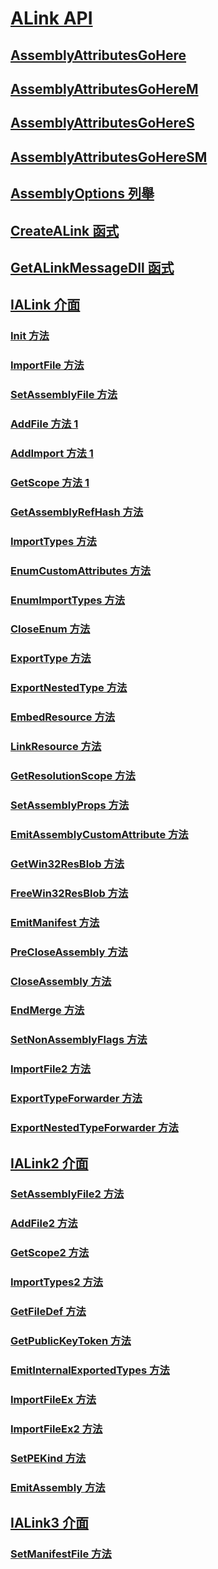 # [ALink API](index.md)
## [AssemblyAttributesGoHere](assemblyattributesgohere.md)
## [AssemblyAttributesGoHereM](assemblyattributesgoherem.md)
## [AssemblyAttributesGoHereS](assemblyattributesgoheres.md)
## [AssemblyAttributesGoHereSM](assemblyattributesgoheresm.md)
## [AssemblyOptions 列舉](assemblyoptions-enumeration.md)
## [CreateALink 函式](createalink-function.md)
## [GetALinkMessageDll 函式](getalinkmessagedll-function.md)
## [IALink 介面](ialink-interface.md)
### [Init 方法](init-method.md)
### [ImportFile 方法](importfile-method.md)
### [SetAssemblyFile 方法](setassemblyfile-method.md)
### [AddFile 方法 1](addfile-method.md)
### [AddImport 方法 1](addimport-method.md)
### [GetScope 方法 1](getscope-method.md)
### [GetAssemblyRefHash 方法](getassemblyrefhash-method.md)
### [ImportTypes 方法](importtypes-method.md)
### [EnumCustomAttributes 方法](enumcustomattributes-method.md)
### [EnumImportTypes 方法](enumimporttypes-method.md)
### [CloseEnum 方法](closeenum-method.md)
### [ExportType 方法](exporttype-method.md)
### [ExportNestedType 方法](exportnestedtype-method.md)
### [EmbedResource 方法](embedresource-method.md)
### [LinkResource 方法](linkresource-method.md)
### [GetResolutionScope 方法](getresolutionscope-method.md)
### [SetAssemblyProps 方法](setassemblyprops-method.md)
### [EmitAssemblyCustomAttribute 方法](emitassemblycustomattribute-method.md)
### [GetWin32ResBlob 方法](getwin32resblob-method.md)
### [FreeWin32ResBlob 方法](freewin32resblob-method.md)
### [EmitManifest 方法](emitmanifest-method.md)
### [PreCloseAssembly 方法](precloseassembly-method.md)
### [CloseAssembly 方法](closeassembly-method.md)
### [EndMerge 方法](endmerge-method.md)
### [SetNonAssemblyFlags 方法](setnonassemblyflags-method.md)
### [ImportFile2 方法](importfile2-method.md)
### [ExportTypeForwarder 方法](exporttypeforwarder-method.md)
### [ExportNestedTypeForwarder 方法](exportnestedtypeforwarder-method.md)
## [IALink2 介面](ialink2-interface.md)
### [SetAssemblyFile2 方法](setassemblyfile2-method.md)
### [AddFile2 方法](addfile2-method.md)
### [GetScope2 方法](getscope2-method.md)
### [ImportTypes2 方法](importtypes2-method.md)
### [GetFileDef 方法](getfiledef-method.md)
### [GetPublicKeyToken 方法](getpublickeytoken-method.md)
### [EmitInternalExportedTypes 方法](emitinternalexportedtypes-method.md)
### [ImportFileEx 方法](importfileex-method.md)
### [ImportFileEx2 方法](importfileex2-method.md)
### [SetPEKind 方法](setpekind-method.md)
### [EmitAssembly 方法](emitassembly-method.md)
## [IALink3 介面](ialink3-interface.md)
### [SetManifestFile 方法](setmanifestfile-method.md)

